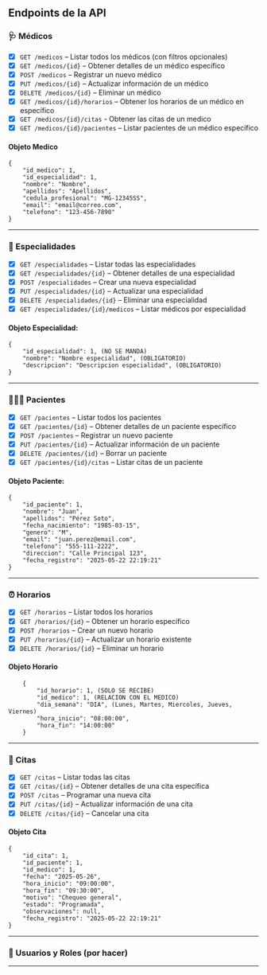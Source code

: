 ## Endpoints de la API

### 🩺 Médicos

- [X] `GET /medicos` – Listar todos los médicos (con filtros opcionales)  
- [X] `GET /medicos/{id}` – Obtener detalles de un médico específico  
- [X] `POST /medicos` – Registrar un nuevo médico  
- [X] `PUT /medicos/{id}` – Actualizar información de un médico  
- [X] `DELETE /medicos/{id}` – Eliminar un médico  
- [X] `GET /medicos/{id}/horarios` – Obtener los horarios de un médico en específico  
- [X] `GET /medicos/{id}/citas` - Obtener las citas de un medico
- [X] `GET /medicos/{id}/pacientes` – Listar pacientes de un médico específico  

#### Objeto Medico
```
{
    "id_medico": 1,
    "id_especialidad": 1,
    "nombre": "Nombre",
    "apellidos": "Apellidos",
    "cedula_profesional": "MG-12345SS",
    "email": "email@correo.com",
    "telefono": "123-456-7890"
}
```

---
### 🧬 Especialidades

- [X] `GET /especialidades` – Listar todas las especialidades  
- [X] `GET /especialidades/{id}` – Obtener detalles de una especialidad  
- [X] `POST /especialidades` – Crear una nueva especialidad  
- [X] `PUT /especialidades/{id}` – Actualizar una especialidad  
- [X] `DELETE /especialidades/{id}` – Eliminar una especialidad  
- [X] `GET /especialidades/{id}/medicos` – Listar médicos por especialidad  

#### Objeto Especialidad:
```
{
    "id_especialidad": 1, (NO SE MANDA)
    "nombre": "Nombre especialidad", (OBLIGATORIO)
    "descripcion": "Descripcion especialidad", (OBLIGATORIO)
}
```
---

### 🧑‍🤝‍🧑 Pacientes

- [X] `GET /pacientes` – Listar todos los pacientes  
- [X] `GET /pacientes/{id}` – Obtener detalles de un paciente específico  
- [X] `POST /pacientes` – Registrar un nuevo paciente  
- [X] `PUT /pacientes/{id}` – Actualizar información de un paciente  
- [X] `DELETE /pacientes/{id}` – Borrar un paciente  
- [X] `GET /pacientes/{id}/citas` – Listar citas de un paciente  

#### Objeto Paciente:
```
{
    "id_paciente": 1,
    "nombre": "Juan",
    "apellidos": "Pérez Soto",
    "fecha_nacimiento": "1985-03-15",
    "genero": "M",
    "email": "juan.perez@email.com",
    "telefono": "555-111-2222",
    "direccion": "Calle Principal 123",
    "fecha_registro": "2025-05-22 22:19:21"
}
```

---

### ⏰ Horarios

- [X] `GET /horarios` – Listar todos los horarios  
- [X] `GET /horarios/{id}` – Obtener un horario específico  
- [X] `POST /horarios` – Crear un nuevo horario  
- [X] `PUT /horarios/{id}` – Actualizar un horario existente  
- [X] `DELETE /horarios/{id}` – Eliminar un horario  

#### Objeto Horario
```  
    {
        "id_horario": 1, (SOLO SE RECIBE)
        "id_medico": 1, (RELACION CON EL MEDICO)
        "dia_semana": "DIA", (Lunes, Martes, Miercoles, Jueves, Viernes)
        "hora_inicio": "08:00:00",
        "hora_fin": "14:00:00"
    }
```
---

### 📅 Citas

- [X] `GET /citas` – Listar todas las citas  
- [X] `GET /citas/{id}` – Obtener detalles de una cita específica  
- [X] `POST /citas` – Programar una nueva cita  
- [X] `PUT /citas/{id}` – Actualizar información de una cita  
- [X] `DELETE /citas/{id}` – Cancelar una cita

#### Objeto Cita
```
{
    "id_cita": 1,
    "id_paciente": 1,
    "id_medico": 1,
    "fecha": "2025-05-26",
    "hora_inicio": "09:00:00",
    "hora_fin": "09:30:00",
    "motivo": "Chequeo general",
    "estado": "Programada",
    "observaciones": null,
    "fecha_registro": "2025-05-22 22:19:21"
}
```

---

### 👥 Usuarios y Roles (por hacer)


---